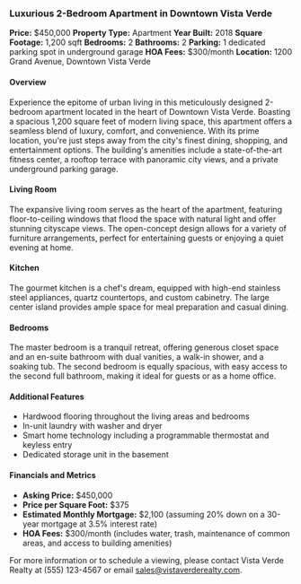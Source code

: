 ### Luxurious 2-Bedroom Apartment in Downtown Vista Verde

**Price:** $450,000
**Property Type:** Apartment
**Year Built:** 2018
**Square Footage:** 1,200 sqft
**Bedrooms:** 2
**Bathrooms:** 2
**Parking:** 1 dedicated parking spot in underground garage
**HOA Fees:** $300/month
**Location:** 1200 Grand Avenue, Downtown Vista Verde

#### Overview
Experience the epitome of urban living in this meticulously designed 2-bedroom apartment located in the heart of Downtown Vista Verde. Boasting a spacious 1,200 square feet of modern living space, this apartment offers a seamless blend of luxury, comfort, and convenience. With its prime location, you're just steps away from the city's finest dining, shopping, and entertainment options. The building's amenities include a state-of-the-art fitness center, a rooftop terrace with panoramic city views, and a private underground parking garage.

#### Living Room
The expansive living room serves as the heart of the apartment, featuring floor-to-ceiling windows that flood the space with natural light and offer stunning cityscape views. The open-concept design allows for a variety of furniture arrangements, perfect for entertaining guests or enjoying a quiet evening at home.

#### Kitchen
The gourmet kitchen is a chef's dream, equipped with high-end stainless steel appliances, quartz countertops, and custom cabinetry. The large center island provides ample space for meal preparation and casual dining.

#### Bedrooms
The master bedroom is a tranquil retreat, offering generous closet space and an en-suite bathroom with dual vanities, a walk-in shower, and a soaking tub. The second bedroom is equally spacious, with easy access to the second full bathroom, making it ideal for guests or as a home office.

#### Additional Features
- Hardwood flooring throughout the living areas and bedrooms
- In-unit laundry with washer and dryer
- Smart home technology including a programmable thermostat and keyless entry
- Dedicated storage unit in the basement

#### Financials and Metrics
- **Asking Price:** $450,000
- **Price per Square Foot:** $375
- **Estimated Monthly Mortgage:** $2,100 (assuming 20% down on a 30-year mortgage at 3.5% interest rate)
- **HOA Fees:** $300/month (includes water, trash, maintenance of common areas, and access to building amenities)

For more information or to schedule a viewing, please contact Vista Verde Realty at (555) 123-4567 or email sales@vistaverderealty.com.
